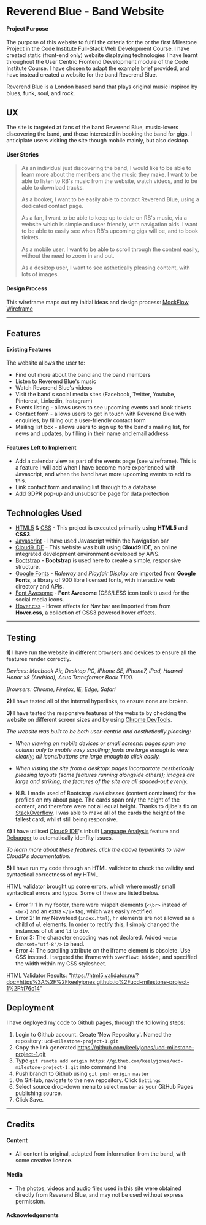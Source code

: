 # Reverend Blue - Band Website
#### Project Purpose

The purpose of this website to fulfil the criteria for the or the first Milestone Project in the Code Institute Full-Stack Web Development Course. I have created static (front-end only) website displaying technologies I have learnt throughout the User Centric Frontend Development module of the Code Institute Course.
I have chosen to adapt the example brief provided, and have instead created a website for the band Reverend Blue.

Reverend Blue is a London based band that plays original music inspired by blues, funk, soul, and rock.

## UX

The site is targeted at fans of the band Reverend Blue, music-lovers discovering the band, and those interested in booking the band for gigs. I anticiplate users visiting the site though mobile mainly, but also desktop.

#### User Stories
> As an individual just discovering the band, I would like to be able to learn more about the members and the music they make. I want to be able to listen to RB's music from the website, watch videos, and to be able to download tracks.
>
> As a booker, I want to be easily able to contact Reverend Blue, using a dedicated contact page.
>
> As a fan, I want to be able to keep up to date on RB's music, via a website which is simple and user friendly, with navigation aids. I want to be able to easily see when RB's upcoming gigs will be, and to book tickets.
>
> As a mobile user, I want to be able to scroll through the content easily, without the need to zoom in and out.
>
> As a desktop user, I want to see asthetically pleasing content, with lots of images.

#### Design Process
This wireframe maps out my initial ideas and design process: [MockFlow Wireframe](https://wireframepro.mockflow.com/view/M4532df4913ed1f6161b71fee797dafb71547727432927#/page/74c6bb192bf4439f9137bca0833f3745)

---------------------
## Features
#### Existing Features
The website allows the user to:
- Find out more about the band and the band members
- Listen to Reverend Blue's music
- Watch Reverend Blue's videos
- Visit the band's social media sites (Facebook, Twitter, Youtube, Pinterest, Linkedin, Instagram)
- Events listing - allows users to see upcoming events and book tickets
- Contact form - allows users to get in touch with Reverend Blue with enquiries, by filling out a user-friendly contact form
- Mailing list box - allows users to sign up to the band's mailing list, for news and updates, by filling in their name and email address

#### Features Left to Implement
- Add a calendar view as part of the events page (see wireframe). This is a feature I will add when I have become more experienced with Javascript, and when the band have more upcoming events to add to this.
- Link contact form and mailing list through to a database
- Add GDPR pop-up and unsubscribe page for data protection

## Technologies Used

- [HTML5](https://developer.mozilla.org/en-US/docs/Web/Guide/HTML/HTML5) & [CSS](https://developer.mozilla.org/en-US/docs/Web/CSS/CSS3) - This project is executed primarily using **HTML5** and **CSS3**.
- [Javascript](https://www.javascript.com/) - I have used Javascript within the Navigation bar
- [Cloud9 IDE](http://c9.io/) - This website was built using **Cloud9 IDE**, an online integrated development environment developed by AWS.
- [Bootstrap](http://getbootstrap.com/) - **Bootstrap** is used here to create a simple, responsive structure.
- [Google Fonts](https://fonts.google.com/) - *Raleway* and *Playfair Display* are imported from **Google Fonts**, a library of 900 libre licensed fonts, with interactive web directory and APIs.
- [Font Awesome](https://fontawesome.com/) - **Font Awesome** (CSS/LESS icon toolkit) used for the social media icons.
- [Hover.css](http://ianlunn.github.io/Hover/) - Hover effects for Nav bar are imported from from **Hover.css**, a collection of CSS3 powered hover effects.

---------------------
## Testing

**1)** I have run the website in different browsers and devices to ensure all the features render correctly.

*Devices: Macbook Air, Desktop PC, iPhone SE, iPhone7, iPad, Huawei Honor x8 (Andriod), Asus Transformer Book T100.*

*Browsers: Chrome, Firefox, IE, Edge, Safari*


**2)** I have tested all of the internal hyperlinks, to ensure none are broken.

**3)** I have tested the responsive features of the website by checking the website on different screen sizes and by using [Chrome DevTools](https://developers.google.com/web/tools/chrome-devtools/).

*The website was built to be both user-centric and aesthetically pleasing:*

- *When viewing on mobile devices or small screens: pages span one column only to enable easy scrolling; fonts are large enough to view clearly; all icons/buttons are large enough to click easily.*

- *When visting the site from a desktop: pages incorportate aesthetically pleasing layouts (some features running alongside others); images are large and striking; the features of the site are all spaced-out evenly.*

- N.B. I made used of Bootstrap `card` classes (content containers) for the profiles on my about page. The cards span only the height of the content, and therefore were not all equal height.
Thanks to djibe's fix on [StackOverflow](https://stackoverflow.com/questions/35868756/how-to-make-bootstrap-4-cards-the-same-height-in-card-columns), I was able to make all of the cards the height of the tallest card, whilst still being responsive.

**4)** I have utilised [Cloud9 IDE](http://c9.io/)'s inbuilt [Language Analysis](https://docs.c9.io/docs/language-analysis) feature and [Debugger](https://docs.c9.io/docs/debugging-your-code) to automatically idenfity issues.

*To learn more about these features, click the above hyperlinks to view Cloud9's documentation.*

**5)** I have run my code through an HTML validator to check the validity and syntactical correctness of my HTML.

HTML validator brought up some errors, which where mostly small syntactical errors and typos. Some of these are listed below.
- Error 1: 1 In my footer, there were mispelt elements (`<\br>` instead of `<br>`) and an extra `</i>` tag, which was easily rectified.
- Error 2: In my Newsfeed (`index.html`), `hr` elements are not allowed as a child of `ul` elements. In order to rectify this, I simply changed the instances of `ul` and `li` to `div`.
- Error 3: The character encoding was not declared. Added `<meta charset="utf-8"/>` to head.
- Error 4: The scrolling attribute on the iframe element is obsolete. Use CSS instead. I targeted the iframe with `overflow: hidden;` and specified the width within my CSS stylesheet.

HTML Validator Results: "https://html5.validator.nu/?doc=https%3A%2F%2Fkeelyjones.github.io%2Fucd-milestone-project-1%2F#l76c14"

## Deployment

I have deployed my code to Github pages, through the following steps:

1. Login to Github account. Create 'New Repository'. Named the repository: `ucd-milestone-project-1.git`
2. Copy the link generated https://github.com/keelyjones/ucd-milestone-project-1.git
3. Type `git remote add origin https://github.com/keelyjones/ucd-milestone-project-1.git` into command line
4. Push branch to Github using `git push origin master`
5. On GitHub, navigate to the new repository. Click `Settings`
6. Select source drop-down menu to select `master` as your GitHub Pages publishing source.
7. Click Save.

---------------------
## Credits

#### Content
- All content is original, adapted from information from the band, with some creative licence.

#### Media
- The photos, videos and audio files used in this site were obtained directly from Reverend Blue, and may not be used without express permission.

#### Acknowledgements
